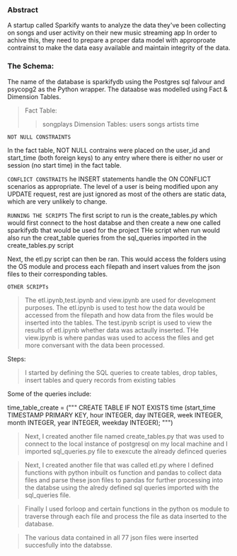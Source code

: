 ### Abstract
A startup called Sparkify wants to analyze the data they've been collecting on songs and user activity on their new music streaming app In order to achive this, they need to prepare a proper data model with approproate contrainst to make the data easy available and maintain integrity of the data.


### The Schema:
The name of the database is sparkifydb using the Postgres sql falvour and psycopg2 as the Python wrapper.
The dataabse was modelled using Fact & Dimension Tables. 

> Fact Table:
>> songplays
> Dimension Tables:
>> users
>> songs
>> artists
>> time

`NOT NULL CONSTRAINTS`

In the fact table, NOT NULL contrains were placed on the user_id and start_time (both foreign keys) to  any entry where there is either no user or session (no start time) in the fact table.

`CONFLICT CONSTRAITS`
he INSERT statements handle the ON CONFLICT scenarios as appropriate. The level of a user is being modified upon any UPDATE request, rest are just ignored as most of the others are static data, which are very unlikely to change.


`RUNNING THE SCRIPTS`
The first script to run is the create_tables.py which would first connect to the host databse and then create a new one called sparkifydb that would be used for the project
THe script when run would also run the creat_table queries from the sql_queries imported in the create_tables.py script

Next, the etl.py script can then be ran.
This would access the folders using the OS module and process each filepath and insert values from the json files to their corresponding tables.

`OTHER SCRIPTs`
> The etl.ipynb,test.ipynb and view.ipynb are used for development purposes. The etl.ipynb is used to test how the data would be accessed from the filepath and how data from the files would be inserted into the tables.
> The test.ipynb script is used  to view the results of etl.ipynb whether data was actaully inserted.
> THe view.ipynb is where pandas was used to access the files and get more conversant with the data been processed. 




Steps:
> I started by defining the SQL queries to create tables, 
drop tables, insert tables and query records from existing tables 

Some of the queries include:

time_table_create = (""" CREATE TABLE IF NOT EXISTS time 
                          (start_time TIMESTAMP PRIMARY KEY, 
                          hour INTEGER,
                          day INTEGER,
                          week INTEGER,
                          month INTEGER,
                          year INTEGER,
                          weekday INTEGER);
                          """)


> Next, I created another file named create_tables.py that was used to connect to the local instance of postgresql on my local machine and I imported sql_queries.py file to exexcute the already definced queries

> Next, I created another file that was called etl.py where I defined functions with python inbuilt os function and pandas to collect data files and parse these json files to pandas for further processing into the databse using the alredy defined sql queries imported with the sql_queries file.

> Finally I used forloop and certain functions in the python os module to traverse through each file and process the file as data inserted to the database. 

> The various data contained in all 77 json files were inserted succesfully into the databsse. 

